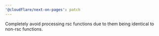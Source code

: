 ```yaml
---
'@cloudflare/next-on-pages': patch
---
```


Completely avoid processing rsc functions due to them being identical to non-rsc functions.
